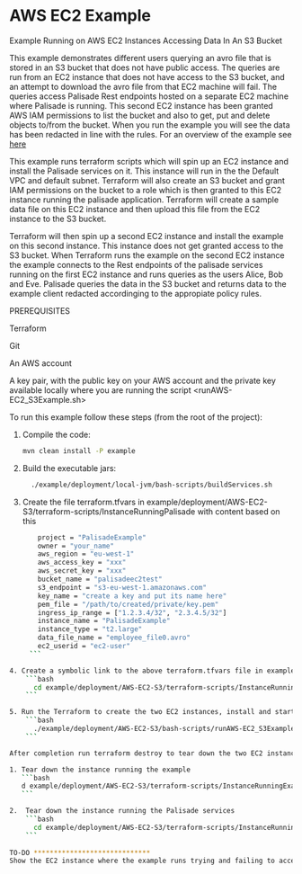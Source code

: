 # AWS EC2 Example

Example Running on AWS EC2 Instances Accessing Data In An S3 Bucket

This example demonstrates different users querying an avro file that is stored in an S3 bucket that does not have public access. 
The queries are run from an EC2 instance that does not have access to the S3 bucket, and an attempt to download the avro file from that EC2 machine will fail. 
The queries access Palisade Rest endpoints hosted on a separate EC2 machine where Palisade is running. This second EC2 instance has been granted AWS IAM permissions to list the bucket and also to get, put and delete objects to/from the bucket. 
When you run the example you will see the data has been redacted in line with the rules.
For an overview of the example see [here](../../README.md)

This example runs  terraform scripts which will spin up an EC2 instance and install the Palisade services on it. This instance will run in the the Default VPC and default subnet. 
Terraform will also create an S3 bucket and grant IAM permissions on the bucket to a role which is then granted to this EC2 instance running the palisade application. 
Terraform will create a sample data file on this EC2 instance and then upload this file from the EC2 instance to the S3 bucket.

Terraform will then spin up a second EC2 instance and install the example on this second instance. This instance does not get granted access to the S3 bucket. 
When Terraform runs the example on the second EC2 instance the example connects to the Rest endpoints of the palisade services running on the first EC2 instance and runs queries as the users Alice, Bob and Eve. 
Palisade queries the data in the S3 bucket and returns data to the example client redacted accordinging to the appropiate policy rules.

PREREQUISITES
 
 Terraform
 
 Git
 
 An AWS account
 
 A key pair, with the public key on your AWS account and the private key available locally where you are running the script <runAWS-EC2_S3Example.sh>

To run this example follow these steps (from the root of the project):

 1. Compile the code:
    ```bash
    mvn clean install -P example
    ```
 
2.  Build the executable jars:
     ```bash
       ./example/deployment/local-jvm/bash-scripts/buildServices.sh
     ```
3. Create the file terraform.tfvars in  example/deployment/AWS-EC2-S3/terraform-scripts/InstanceRunningPalisade  with content based on this
 ```bash
        project = "PalisadeExample"
        owner = "your_name"
        aws_region = "eu-west-1"
        aws_access_key = "xxx"
        aws_secret_key = "xxx"
        bucket_name = "palisadeec2test"
        s3_endpoint = "s3-eu-west-1.amazonaws.com"
        key_name = "create a key and put its name here"
        pem_file = "/path/to/created/private/key.pem"
        ingress_ip_range = ["1.2.3.4/32", "2.3.4.5/32"]
        instance_name = "PalisadeExample"
        instance_type = "t2.large"
        data_file_name = "employee_file0.avro"
        ec2_userid = "ec2-user"
      ```

4. Create a symbolic link to the above terraform.tfvars file in example/deployment/AWS-EC2-S3/terraform-scripts/InstanceRunningExample
     ```bash
       cd example/deployment/AWS-EC2-S3/terraform-scripts/InstanceRunningExample; ln -s ../InstanceRunningPalisade/terraform.tfvars terraform.tfvars
     ```

5. Run the Terraform to create the two EC2 instances, install and start up Palisade on the first instance, install the example on the second instance and run it.   
     ```bash
       ./example/deployment/AWS-EC2-S3/bash-scripts/runAWS-EC2_S3Example.sh  /path/to/private/key.pem
     ```

After completion run terraform destroy to tear down the two EC2 instances:

 1. Tear down the instance running the example
    ```bash
    d example/deployment/AWS-EC2-S3/terraform-scripts/InstanceRunningExample;  terraform destroy;  cd -
    ```
 
2.  Tear down the instance running the Palisade services
     ```bash
       cd example/deployment/AWS-EC2-S3/terraform-scripts/InstanceRunningPalisade;  terraform destroy; cd -
     ```
     
TO-DO *****************************
Show the EC2 instance where the example runs trying and failing to access the data in the S3 bucket 
 
